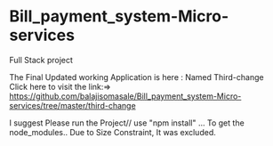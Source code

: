 # Bill_payment_system-Micro-services
Full Stack project

The Final Updated working Application is here : Named Third-change <br>
Click here to visit the link:=> https://github.com/balajisomasale/Bill_payment_system-Micro-services/tree/master/third-change

I suggest Please run the Project// use "npm install" ... To get the node_modules.. Due to Size Constraint, It was excluded.
